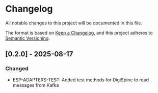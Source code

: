 # Changelog

All notable changes to this project will be documented in this file.


The format is based on [Keep a Changelog](https://keepachangelog.com/en/1.0.0/),
and this project adheres to [Semantic Versioning](https://semver.org/spec/v2.0.0.html).
## \[0.2.0] - 2025-08-17
### Changed
- ESP-ADAPTERS-TEST: Added test methods for DigiSpine to read messages from Kafka

